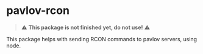 # pavlov-rcon
> :warning: **This package is not finished yet, do not use!** :warning:

This package helps with sending RCON commands to pavlov servers, using node.